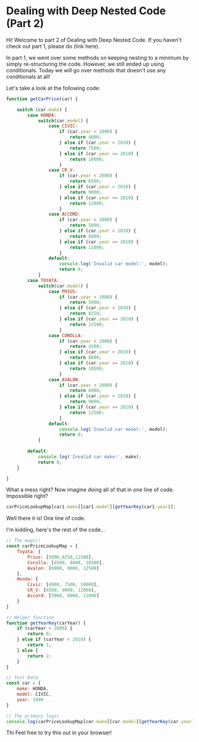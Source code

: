 # Dealing with Deep Nested Code (Part 2)

Hi! Welcome to part 2 of Dealing with Deep Nested Code. If you haven't check out part 1, please do (link here).

In part 1, we went over some methods on keeping nesting to a minimum by simply re-structuring the code. However, we still ended up using conditionals. Today we will go over methods that doesn't use any conditionals at all!

Let's take a look at the following code:

```javascript
function getCarPrice(car) {

    switch (car.make) {
        case HONDA:
            switch(car.model) {
                case CIVIC:
                    if (car.year < 2000) {
                        return 4000;
                    } else if (car.year < 2010) {
                        return 7500;
                    } else if (car.year >= 2010) {
                        return 10000;
                    }
                case CR_V:
                    if (car.year < 2000) {
                        return 6500;
                    } else if (car.year < 2010) {
                        return 9000;
                    } else if (car.year >= 2010) {
                        return 12000;
                    }
                case ACCORD:
                    if (car.year < 2000) {
                        return 5000;
                    } else if (car.year < 2010) {
                        return 8000;
                    } else if (car.year >= 2010) {
                        return 11000;
                    }
                default:
                    console.log('Invalid car model:', model);
                    return 0;
            }
        case TOYATA:
            switch(car.model) {
                case PRIUS:
                    if (car.year < 2000) {
                        return 5000;
                    } else if (car.year < 2010) {
                        return 8250;
                    } else if (car.year >= 2010) {
                        return 11500;
                    }
                case COROLLA:
                    if (car.year < 2000) {
                        return 4500;
                    } else if (car.year < 2010) {
                        return 8000;
                    } else if (car.year >= 2010) {
                        return 10500;
                    }
                case AVALON:
                    if (car.year < 2000) {
                        return 6000;
                    } else if (car.year < 2010) {
                        return 9000;
                    } else if (car.year >= 2010) {
                        return 12500;
                    }
                default:
                    console.log('Inavlid car model:', model);
                    return 0;
            }
      
        default:
            console.log('Invalid car make:', make);
            return 0;
    }

}
```

What a mess right? Now imagine doing all of that in one line of code. Impossible right?

```javascript
carPriceLookupMap[car1.make][car1.model][getYearKey(car1.year)];
```

Well there it is! One line of code. 

I'm kidding, here's the rest of the code...

```javascript
// The magic!
const carPriceLookupMap = {
    Toyata: {
        Prius: [5000,8250,11500],
        Corolla: [4500, 8000, 10500],
        Avalon: [6000, 9000, 12500]
    },
    Honda: {
        Civic: [4000, 7500, 10000],
        CR_V: [6500, 9000, 12000],
        Accord: [5000, 8000, 11000]
    }
}

// Helper function
function getYearKey(carYear) {
    if (carYear < 2000) {
        return 0;
    } else if (carYear < 2010) {
        return 1;
    } else {
        return 2;
    }
}

// Test Data
const car = {
    make: HONDA,
    model: CIVIC,
    year: 1999
}

// The primary logic
console.log(carPriceLookupMap[car.make][car.model][getYearKey(car.year)]);
```

Thi
Feel free to try this out in your browser!